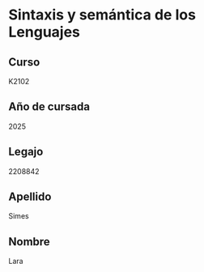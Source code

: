 # Sintaxis y semántica de los Lenguajes
## Curso
K2102
## Año de cursada
2025
## Legajo
2208842
## Apellido
Simes
## Nombre
Lara
